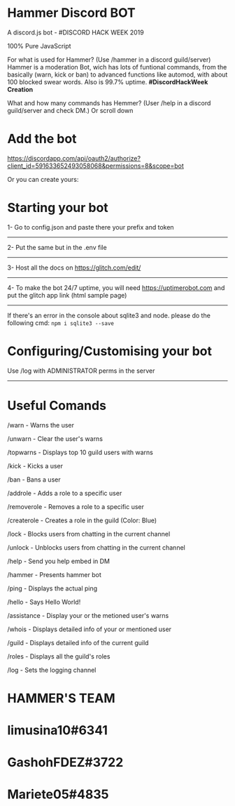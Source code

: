 # Hammer Discord BOT
A discord.js bot - #DISCORD HACK WEEK 2019

100% Pure JavaScript

For what is used for Hammer? (Use /hammer in a discord guild/server) Hammer is a moderation Bot, wich has lots of funtional commands, from the basically (warn, kick or ban) to advanced functions like automod, with about 100 blocked swear words. Also is 99.7% uptime. **#DiscordHackWeek Creation**


What and how many commands has Hemmer? (User /help in a discord guild/server and check DM.) Or scroll down
# Add the bot
https://discordapp.com/api/oauth2/authorize?client_id=591633652493058068&permissions=8&scope=bot
 
Or you can create yours:

# Starting your bot
1- Go to config.json and paste there your prefix and token
________________
2- Put the same but in the .env file
________________
3- Host all the docs on https://glitch.com/edit/
________________
4- To make the bot 24/7 uptime, you will need https://uptimerobot.com and put the glitch app link (html sample page)
________________

If there's an error in the console about sqlite3 and node. please do the following cmd:
``npm i sqlite3 --save``

# Configuring/Customising your bot
Use /log with ADMINISTRATOR perms in the server
________________

# Useful Comands
/warn  -  Warns the user

/unwarn  - Clear the user's warns

/topwarns  - Displays top 10 guild users with warns

/kick  - Kicks a user

/ban  - Bans a user

/addrole  - Adds a role to a specific user

/removerole  - Removes a role to a specific user

/createrole  - Creates a role in the guild (Color: Blue)

/lock  - Blocks users from chatting in the current channel

/unlock  - Unblocks users from chatting in the current channel

/help  - Send you help embed in DM

/hammer  - Presents hammer bot

/ping  - Displays the actual ping

/hello  - Says Hello World!

/assistance  - Display your or the metioned user's warns

/whois  - Displays detailed info of your or mentioned user

/guild  - Displays detailed info of the current guild

/roles  - Displays all the guild's roles

/log  - Sets the logging channel

# HAMMER'S TEAM
limusina10#6341
=========
GashohFDEZ#3722
=========
Mariete05#4835
=========
